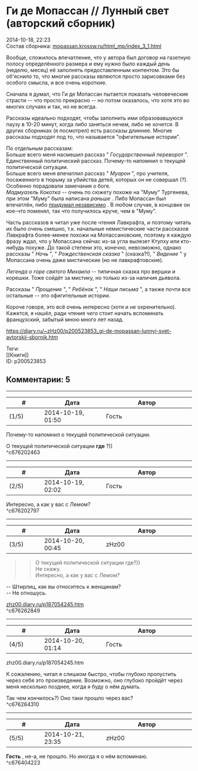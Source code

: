 Ги де Мопассан // Лунный свет (авторский сборник)
=================================================

  
2014-10-18, 22:23  
 Состав сборника:  [mopassan.krossw.ru/html\_mp/index\_3\_1.html](http://mopassan.krossw.ru/html_mp/index_3_1.html)    
   
 Вообще, сложилось впечатление, что у автора был договор на газетную полосу определённого размера и ему нужно было каждый день (неделю, месяц) её заполнять предоставленным контентом. Это бы об'яснило то, что многие рассказы являются просто зарисовками без особого смысла, и все очень короткие.   
   
 Сначала я думал, что Ги де Мопассан пытается показать человеческие страсти -- что просто прекрасно -- но потом оказалось, что хотя это во многих случаях и так, но не всегда.   
   
 Рассказы идеально подходят, чтобы заполнить ими образовавшуюся паузу в 10-20 минут, когда либо заняться нечем, либо не хочется. В других сборниках (я посмотрел) есть рассказы длиннее. Многие рассказы подходят под то, что называется "офигительные истории".   
   
 По отдельным рассказам:   
 Больше всего меня насмешил рассказ "  *Государственный переворот*  ". Единственный политический рассказ. Почему-то напомнил о текущей политической ситуации.   
 Больше всего меня впечатлил рассказ "  *Муарон*  ", про учителя, посаженного в тюрьму за убийства детей, которых он не совершал (?). Особенно порадовали замечания о боге.   
  *Мадмуазель Кокотка*  -- очень по сюжету похоже на "Муму" Тургенева, при этом "Муму" была написана  *раньше*  . Либо Мопассан был впечатлён, либо  [придумал независимо](http://flibusta.net/b/115219/read)  . В любом случае, в концовке он кое-что поменял, так что получилось круче, чем в "Муму".   
   
 Часть рассказов я читал уже после чтения Лавкрафта, и поэтому читать их было очень смешно, т.к. начальные немистические части рассказов Лавкрафта более-менее похожи на Мопассановские, поэтому я каждую фразу ждал, что у Мопассана сейчас из-за угла вылезет Ктулху или кто-нибудь похуже. До такой степени это, конечно, невозможно, однако рассказы "  *Ночь*  ", "  *Рождественская сказка*  " (сказка?!), "  *Видение*  " у Мопассана очень даже мистические (но не лавкрафтовские).   
   
  *Легенда о горе святого Михаила*  -- типичная сказка про вершки и корешки. Тоже сойдёт за мистику, но только из-за наличия дьявола.   
   
 Рассказы "  *Прощение*  ", "  *Ребёнок*  ", "  *Наши письма*  ", а также почти все остальные -- это офигительные истории.   
   
 Короче говоря, это всё очень интересно (хотя и не охренительно). Кажется, я нашёл, ради чтения  *чего*  стоит начать вспоминать французский, забытый мною много лет назад.   
  
<https://diary.ru/~zHz00/p200523853_gi-de-mopassan-lunnyj-svet-avtorskij-sbornik.htm>  
  
Теги:  
[[Книги]]  
ID: p200523853  


Комментарии: 5
--------------

  


---



|         #         |              Дата              |                     Автор                     |           ID           |
| --- | --- | --- | --- |
| (1/5) | 2014-10-19, 01:50 | Гость | c676202463 |

  
  Почему-то напомнил о текущей политической ситуации.    
   
 О текущей политической ситуации  **где**  ?))   
 ^c676202463

---



|         #         |              Дата              |                     Автор                     |           ID           |
| --- | --- | --- | --- |
| (2/5) | 2014-10-19, 02:02 | Гость | c676202797 |

  
 Интересно, а как у вас с Лемом?   
 ^c676202797

---



|         #         |              Дата              |                     Автор                     |           ID           |
| --- | --- | --- | --- |
| (3/5) | 2014-10-20, 00:45 | zHz00 | c676262849 |

  
 >>О текущей политической ситуации где?))   
 Не скажу.   
 >>Интересно, а как у вас с Лемом?   
   
 -- Штирлиц, как вы относитесь к женщинам?   
 -- Не отношусь.   
   
  [zhz00.diary.ru/p187054245.htm](Станислав%20Лем%20%20Солярис)    
 ^c676262849

---



|         #         |              Дата              |                     Автор                     |           ID           |
| --- | --- | --- | --- |
| (4/5) | 2014-10-20, 01:14 | Гость | c676264310 |

  
  zhz00.diary.ru/p187054245.htm    
   
  К сожалению, читал я слишком быстро, чтобы глубоко пропустить через себя это произведение. Возможно, оно глубоко пройдёт через меня несколько позднее, когда я буду о нём думать.    
   
 Так чем кончилось?) Оно таки прошло через вас?   
 ^c676264310

---



|         #         |              Дата              |                     Автор                     |           ID           |
| --- | --- | --- | --- |
| (5/5) | 2014-10-21, 23:35 | zHz00 | c676404223 |

  
  **Гость**  , не-а, не прошло. Но иногда я о нём вспоминаю.   
 ^c676404223
